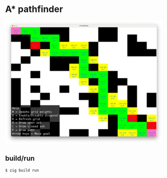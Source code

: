 # A* pathfinder

<p align=center>
  <img src="./resources/screen.png">
</p>

## build/run

```console
$ zig build run
```
